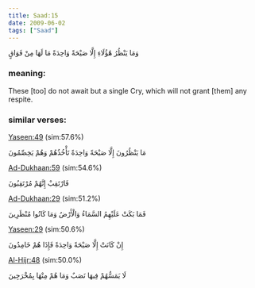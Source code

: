 ```yaml
---
title: Saad:15
date: 2009-06-02
tags: ["Saad"]
---
```

وَمَا يَنْظُرُ هَٰؤُلَاءِ إِلَّا صَيْحَةً وَاحِدَةً مَا لَهَا مِنْ فَوَاقٍ
### meaning: 
These [too] do not await but a single Cry, which will not grant [them] any respite.
### similar verses: 

[Yaseen:49](/36/49) (sim:57.6%)

مَا يَنْظُرُونَ إِلَّا صَيْحَةً وَاحِدَةً تَأْخُذُهُمْ وَهُمْ يَخِصِّمُونَ

[Ad-Dukhaan:59](/44/59) (sim:54.6%)

فَارْتَقِبْ إِنَّهُمْ مُرْتَقِبُونَ

[Ad-Dukhaan:29](/44/29) (sim:51.2%)

فَمَا بَكَتْ عَلَيْهِمُ السَّمَاءُ وَالْأَرْضُ وَمَا كَانُوا مُنْظَرِينَ

[Yaseen:29](/36/29) (sim:50.6%)

إِنْ كَانَتْ إِلَّا صَيْحَةً وَاحِدَةً فَإِذَا هُمْ خَامِدُونَ

[Al-Hijr:48](/15/48) (sim:50.0%)

لَا يَمَسُّهُمْ فِيهَا نَصَبٌ وَمَا هُمْ مِنْهَا بِمُخْرَجِينَ
